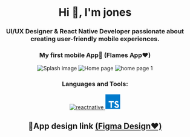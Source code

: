 <h1 align="center">Hi 👋, I'm jones</h1>
<h3 align="center">UI/UX Designer & React Native Developer passionate about creating user-friendly mobile experiences.</h3>


<h3 align="center">My first mobile App📱 (Flames App❤️)</h3>


<div align="center">
  <img src="https://github.com/user-attachments/assets/53a3608e-04b7-4d76-afc5-f37a372a617f" alt="Splash image" width="260" height="650" /> <img src="https://github.com/user-attachments/assets/717ad8c9-a7f8-473f-ad56-24431471d195" alt="Home page" width="260" height="650" /> <img src="https://github.com/user-attachments/assets/c55e7b40-9b55-49e4-a5f1-3140eebc2ed5" alt="home page 1" width="260" height="650" />
</div>

<h3 align="center">Languages and Tools:</h3>

<p align="center"> <a href="https://reactnative.dev/" target="_blank" rel="noreferrer"> <img src="https://reactnative.dev/img/header_logo.svg" alt="reactnative" width="40" height="40"/> </a> <a href="https://www.typescriptlang.org/" target="_blank" rel="noreferrer"> <img src="https://raw.githubusercontent.com/devicons/devicon/master/icons/typescript/typescript-original.svg" alt="typescript" width="40" height="40"/> </a></p>


<h2 align="center">📱App design link
  <a href="https://www.figma.com/community/file/1523330784965191772/flames-app" align="center">(Figma Design❤️)
  </a></h2>
